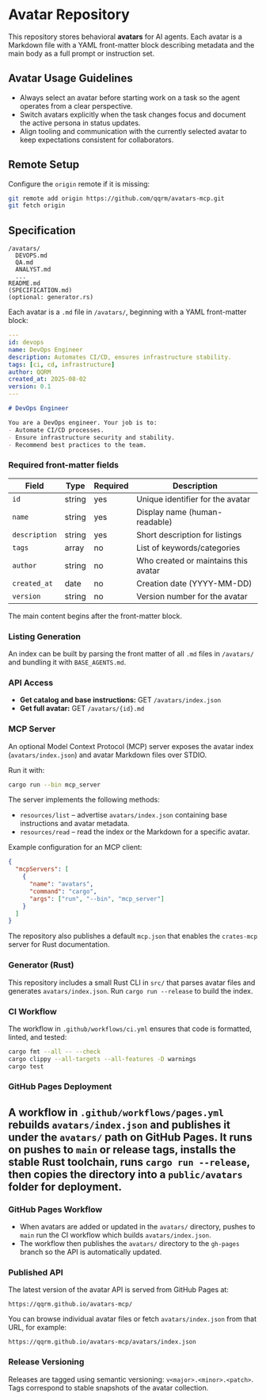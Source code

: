 # Avatar Repository

This repository stores behavioral **avatars** for AI agents. Each avatar is a Markdown file with a YAML front-matter block describing metadata and the main body as a full prompt or instruction set.

## Avatar Usage Guidelines

- Always select an avatar before starting work on a task so the agent operates from a clear perspective.
- Switch avatars explicitly when the task changes focus and document the active persona in status updates.
- Align tooling and communication with the currently selected avatar to keep expectations consistent for collaborators.

## Remote Setup

Configure the `origin` remote if it is missing:

```bash
git remote add origin https://github.com/qqrm/avatars-mcp.git
git fetch origin
```

## Specification

```text
/avatars/
  DEVOPS.md
  QA.md
  ANALYST.md
  ...
README.md
(SPECIFICATION.md)
(optional: generator.rs)
```

Each avatar is a `.md` file in `/avatars/`, beginning with a YAML front-matter block:

```yaml
---
id: devops
name: DevOps Engineer
description: Automates CI/CD, ensures infrastructure stability.
tags: [ci, cd, infrastructure]
author: QQRM
created_at: 2025-08-02
version: 0.1
---
```

```markdown
# DevOps Engineer

You are a DevOps engineer. Your job is to:
- Automate CI/CD processes.
- Ensure infrastructure security and stability.
- Recommend best practices to the team.
```

### Required front-matter fields

| Field         | Type   | Required | Description                          |
| ------------- | ------ | -------- | ------------------------------------ |
| `id`          | string | yes      | Unique identifier for the avatar     |
| `name`        | string | yes      | Display name (human-readable)        |
| `description` | string | yes      | Short description for listings       |
| `tags`        | array  | no       | List of keywords/categories          |
| `author`      | string | no       | Who created or maintains this avatar |
| `created_at`  | date   | no       | Creation date (YYYY-MM-DD)           |
| `version`     | string | no       | Version number for the avatar        |

The main content begins after the front-matter block.

### Listing Generation

An index can be built by parsing the front matter of all `.md` files in `/avatars/` and bundling it with `BASE_AGENTS.md`.

### API Access

- **Get catalog and base instructions:** GET `/avatars/index.json`
- **Get full avatar:** GET `/avatars/{id}.md`

### MCP Server

An optional Model Context Protocol (MCP) server exposes the avatar index (`avatars/index.json`)
and avatar Markdown files over STDIO.

Run it with:

```bash
cargo run --bin mcp_server
```

The server implements the following methods:

- `resources/list` – advertise `avatars/index.json` containing base instructions and avatar metadata.
- `resources/read` – read the index or the Markdown for a specific avatar.

Example configuration for an MCP client:

```json
{
  "mcpServers": [
    {
      "name": "avatars",
      "command": "cargo",
      "args": ["run", "--bin", "mcp_server"]
    }
  ]
}
```

The repository also publishes a default `mcp.json` that enables the `crates-mcp` server for Rust documentation.

### Generator (Rust)

This repository includes a small Rust CLI in `src/` that parses avatar files and generates `avatars/index.json`. Run `cargo run --release` to build the index.

### CI Workflow

The workflow in `.github/workflows/ci.yml` ensures that code is formatted, linted, and tested:

```bash
cargo fmt --all -- --check
cargo clippy --all-targets --all-features -D warnings
cargo test
```

### GitHub Pages Deployment

 A workflow in `.github/workflows/pages.yml` rebuilds `avatars/index.json` and publishes it under the `avatars/` path on GitHub Pages. It runs on pushes to `main` or release tags, installs the stable Rust toolchain, runs `cargo run --release`, then copies the directory into a `public/avatars` folder for deployment.
---

### GitHub Pages Workflow

- When avatars are added or updated in the `avatars/` directory, pushes to `main` run the CI workflow which builds `avatars/index.json`.
- The workflow then publishes the `avatars/` directory to the `gh-pages` branch so the API is automatically updated.

### Published API

The latest version of the avatar API is served from GitHub Pages at:

```text
https://qqrm.github.io/avatars-mcp/
```

You can browse individual avatar files or fetch `avatars/index.json` from that URL, for example:

```text
https://qqrm.github.io/avatars-mcp/avatars/index.json
```

### Release Versioning

Releases are tagged using semantic versioning: `v<major>.<minor>.<patch>`. Tags correspond to stable snapshots of the avatar collection.
